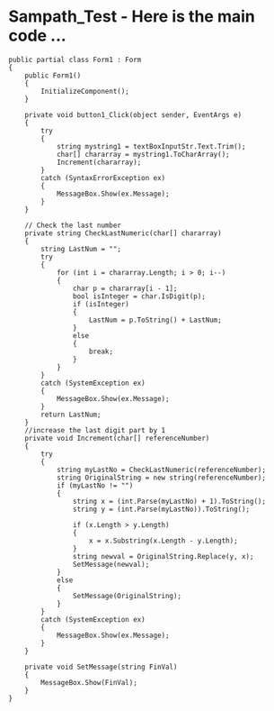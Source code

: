 # Sampath_Test - Here is the main code ...

    public partial class Form1 : Form
    {
        public Form1()
        {
            InitializeComponent();
        }

        private void button1_Click(object sender, EventArgs e)
        {
            try
            {
                string mystring1 = textBoxInputStr.Text.Trim();
                char[] chararray = mystring1.ToCharArray();
                Increment(chararray);
            }
            catch (SyntaxErrorException ex)
            {
                MessageBox.Show(ex.Message);
            }
        }

        // Check the last number
        private string CheckLastNumeric(char[] chararray)
        {
            string LastNum = "";
            try
            {
                for (int i = chararray.Length; i > 0; i--)
                {
                    char p = chararray[i - 1];
                    bool isInteger = char.IsDigit(p);
                    if (isInteger)
                    {
                        LastNum = p.ToString() + LastNum;
                    }
                    else
                    {
                        break;
                    }
                }
            }
            catch (SystemException ex)
            {
                MessageBox.Show(ex.Message);
            }
            return LastNum;
        }
		//increase the last digit part by 1
        private void Increment(char[] referenceNumber)
        {
            try
            {
                string myLastNo = CheckLastNumeric(referenceNumber);
                string OriginalString = new string(referenceNumber);
                if (myLastNo != "")
                {
                    string x = (int.Parse(myLastNo) + 1).ToString();
                    string y = (int.Parse(myLastNo)).ToString();

                    if (x.Length > y.Length)
                    {
                        x = x.Substring(x.Length - y.Length);
                    }
                    string newval = OriginalString.Replace(y, x);
                    SetMessage(newval);
                }
                else
                {
                    SetMessage(OriginalString);
                }
            }
            catch (SystemException ex)
            {
                MessageBox.Show(ex.Message);
            }
        }

        private void SetMessage(string FinVal)
        {
            MessageBox.Show(FinVal);
        }
    }

